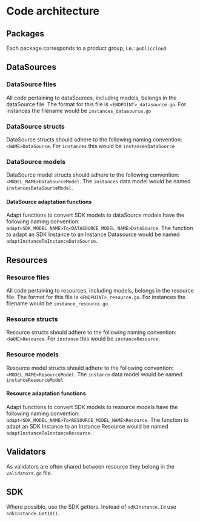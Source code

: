 # Code architecture

## Packages

Each package corresponds to a product group, i.e.: `publiccloud`

## DataSources

### DataSource files

All code pertaining to dataSources, including models, belongs in the dataSource
file.
The format for this file is `<ENDPOINT>_datasource.go`.
For instances the filename would be `instances_datasource.go`

### DataSource structs

DataSource structs should adhere to the following naming convention:
`<NAME>DataSource`.
For `instances` this would be `instancesDataSource`

### DataSource models

DataSource model structs should adhere to the following convention:
`<MODEL_NAME>DataSourceModel`.
The `instances` data model would be named `instancesDataSourceModel`.

#### DataSource adaptation functions

Adapt functions to convert SDK models to dataSource models have the following
naming convention: `adapt<SDK_MODEL_NAME>To<DATASOURCE_MODEL_NAME>DataSource`.
The function to adapt an SDK Instance to an Instance Datasource would be
named `adaptInstanceToInstanceDataSource`.

## Resources

### Resource files

All code pertaining to resources, including models, belongs in the resource
file.
The format for this file is `<ENDPOINT>_resource.go`.
For instances the filename would be `instance_resource.go`

### Resource structs

Resource structs should adhere to the following naming convention:
`<NAME>Resource`.
For `instance` this would be `instanceResource`.

### Resource models

Resource model structs should adhere to the following convention:
`<MODEL_NAME>ResourceModel`.
The `instance` data model would be named `instanceResourceModel`

#### Resource adaptation functions

Adapt functions to convert SDK models to resource models have the following
naming convention: `adapt<SDK_MODEL_NAME>To<RESOURCE_MODEL_NAME>Resource`.
The function to adapt an SDK Instance to an Instance Resource would be
named `adaptInstanceToInstanceResource`.

## Validators

As validators are often shared between resource they belong in the `validators.go`
file.

## SDK

Where possible, use the SDK getters.
Instead of `sdkInstance.Id` use `sdkInstance.GetId()`.
